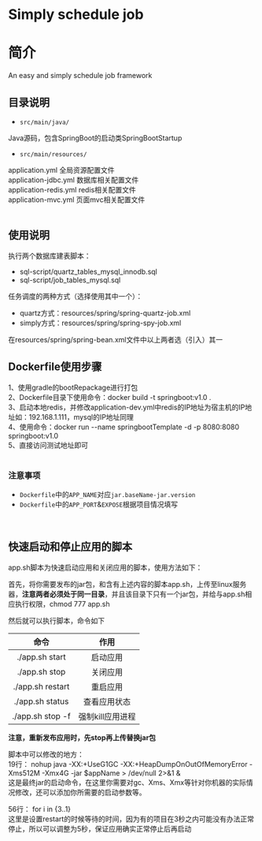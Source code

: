 Simply schedule job
==================

# 简介

An easy and simply schedule job framework
<br/>

## 目录说明

- `src/main/java/`

Java源码，包含SpringBoot的启动类SpringBootStartup

- `src/main/resources/`

application.yml 全局资源配置文件  
application-jdbc.yml 数据库相关配置文件  
application-redis.yml redis相关配置文件  
application-mvc.yml 页面mvc相关配置文件  
<br/>

## 使用说明

执行两个数据库建表脚本：  
- sql-script/quartz_tables_mysql_innodb.sql<br/>
- sql-script/job_tables_mysql.sql<br/>

任务调度的两种方式（选择使用其中一个）：  
- quartz方式：resources/spring/spring-quartz-job.xml<br/>
- simply方式：resources/spring/spring-spy-job.xml<br/>

在resources/spring/spring-bean.xml文件中以上两者选（引入）其一

## Dockerfile使用步骤  
1、使用gradle的bootRepackage进行打包  
2、Dockerfile目录下使用命令：docker build -t springboot:v1.0 .  
3、启动本地redis，并修改application-dev.yml中redis的IP地址为宿主机的IP地址如：192.168.1.111，mysql的IP地址同理  
4、使用命令：docker run --name springbootTemplate -d -p 8080:8080 springboot:v1.0  
5、直接访问测试地址即可  
<br/>

### 注意事项

- `Dockerfile`中的`APP_NAME`对应`jar.baseName-jar.version`
- `Dockerfile`中的`APP_PORT`&`EXPOSE`根据项目情况填写
<br/>

## 快速启动和停止应用的脚本
app.sh脚本为快速启动应用和关闭应用的脚本，使用方法如下：  

首先，将你需要发布的jar包，和含有上述内容的脚本app.sh，上传至linux服务器，**注意两者必须处于同一目录**，并且该目录下只有一个jar包，并给与app.sh相应执行权限，chmod 777 app.sh

然后就可以执行脚本，命令如下

| 命令 | 作用 |
| :-: | :-: |
| ./app.sh start | 启动应用 |
| ./app.sh stop | 关闭应用 |
| ./app.sh restart | 重启应用 |
| ./app.sh status | 查看应用状态 |
| ./app.sh stop -f | 强制kill应用进程  |

**注意，重新发布应用时，先stop再上传替换jar包**

脚本中可以修改的地方：  
19行： nohup java -XX:+UseG1GC -XX:+HeapDumpOnOutOfMemoryError -Xms512M -Xmx4G -jar $appName > /dev/null 2>&1 &  
这是最终jar的启动命令，在这里你需要对gc、Xms、Xmx等针对你机器的实际情况修改，还可以添加你所需要的启动参数等。  

56行： for i in {3..1}  
这里是设置restart的时候等待的时间，因为有的项目在3秒之内可能没有办法正常停止，所以可以调整为5秒，保证应用确实正常停止后再启动  
